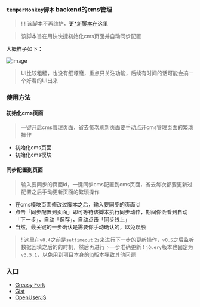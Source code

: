 ### **`temperMonkey脚本`** backend的cms管理 

>! ! 该脚本不再维护，[更*新脚本在这里](https://github.com/zzailianlian/temperMonkey/tree/master/cms_mangement)

> 该脚本旨在用快快捷初始化cms页面并自动同步配置

<!-- ![backend的cms管理](./images/backend.png) -->

大概样子如下：


![image](https://user-images.githubusercontent.com/32048580/163378768-9232c119-a5b2-4341-a328-4750c7f11036.png)

> UI比较粗糙，也没有细琢磨，重点只关注功能，后续有时间的话可能会搞一个好看的UI出来

### 使用方法

#### 初始化cms页面

> 一键开启cms管理页面，省去每次刷新页面要手动点开cms管理页面的繁琐操作

* 初始化cms页面
* 初始化cms模块

#### 同步配置到页面

> 输入要同步的页面id，一键同步cms配置到cms页面，省去每次都要更新过配置之后手动更新页面的繁琐操作

* 在cms模块页面修改过脚本之后，输入要同步的页面id
* 点击「同步配置到页面」即可等待该脚本执行同步动作，期间你会看到自动「下一步」，自动「保存」，自动点击「同步线上」
* 当然，最关键的一步确认是需要你手动确认的，以免误触


>! 这里在`v0.4`之前是`settimeout` `2s`来进行下一步的更新操作，`v0.5`之后监听数据回填之后的的时机，然后再进行下一步准确更新
>! `jQuery`版本也固定为`v3.5.1`，以免用到项目本身的jq版本导致其他问题

### 入口
* [Greasy Fork](https://greasyfork.org/zh-CN/scripts/442543-cms-management)
* [Gist](https://gist.github.com/zzailianlian/d1f17870ccf06354a9998aacd768acf8#file-cms-backend-management)
* [OpenUserJS](https://openuserjs.org/scripts/zzailianlian/cms_backend_management)
